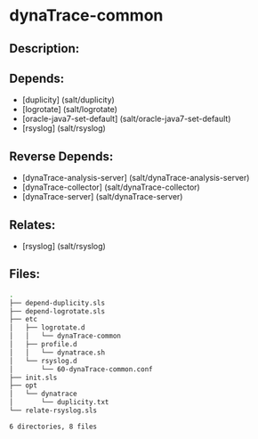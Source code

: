 # dynaTrace-common

## Description:



## Depends:

  -  [duplicity] (salt/duplicity)
  -  [logrotate] (salt/logrotate)
  -  [oracle-java7-set-default] (salt/oracle-java7-set-default)
  -  [rsyslog] (salt/rsyslog)

## Reverse Depends:

  -  [dynaTrace-analysis-server] (salt/dynaTrace-analysis-server)
  -  [dynaTrace-collector] (salt/dynaTrace-collector)
  -  [dynaTrace-server] (salt/dynaTrace-server)

## Relates:

  -  [rsyslog] (salt/rsyslog)

## Files:

```bash
.
├── depend-duplicity.sls
├── depend-logrotate.sls
├── etc
│   ├── logrotate.d
│   │   └── dynaTrace-common
│   ├── profile.d
│   │   └── dynatrace.sh
│   └── rsyslog.d
│       └── 60-dynaTrace-common.conf
├── init.sls
├── opt
│   └── dynatrace
│       └── duplicity.txt
└── relate-rsyslog.sls

6 directories, 8 files
```
